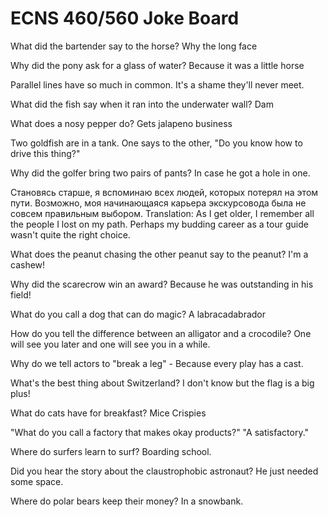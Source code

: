 # ECNS 460/560 Joke Board

What did the bartender say to the horse? Why the long face

Why did the pony ask for a glass of water? Because it was a little horse 

Parallel lines have so much in common. It's a shame they'll never meet.

What did the fish say when it ran into the underwater wall? Dam

What does a nosy pepper do? Gets jalapeno business

Two goldfish are in a tank. One says to the other, "Do you know how to drive this thing?"

Why did the golfer bring two pairs of pants? In case he got a hole in one.

Становясь старше, я вспоминаю всех людей, которых потерял на этом пути. Возможно, моя начинающаяся карьера экскурсовода была не совсем правильным выбором. 
Translation: 
As I get older, I remember all the people I lost on my path. Perhaps my budding career as a tour guide wasn't quite the right choice.

What does the peanut chasing the other peanut say to the peanut? I'm a cashew!

Why did the scarecrow win an award? Because he was outstanding in his field!

What do you call a dog that can do magic? A labracadabrador

How do you tell the difference between an alligator and a crocodile? One will see you later and one will see you in a while.

Why do we tell actors to "break a leg" - Because every play has a cast. 

What's the best thing about Switzerland? I don't know but the flag is a big plus!

What do cats have for breakfast? Mice Crispies

"What do you call a factory that makes okay products?" "A satisfactory."

Where do surfers learn to surf? Boarding school.

Did you hear the story about the claustrophobic astronaut? He just needed some space.

Where do polar bears keep their money? In a snowbank.

